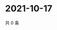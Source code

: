 # 2021-10-17

共 0 条

<!-- BEGIN WEIBO -->
<!-- 最后更新时间 Sun Oct 17 2021 12:00:53 GMT+0800 (China Standard Time) -->

<!-- END WEIBO -->
